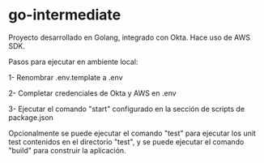 # go-intermediate
Proyecto desarrollado en Golang, integrado con Okta. Hace uso de AWS SDK.

Pasos para ejecutar en ambiente local:

1- Renombrar .env.template a .env

2- Completar credenciales de Okta y AWS en .env

3- Ejecutar el comando "start" configurado en la sección de scripts de package.json


Opcionalmente se puede ejecutar el comando "test" para ejecutar los unit test contenidos en el directorio "test", y se puede ejecutar el comando "build" para construir la aplicación.

